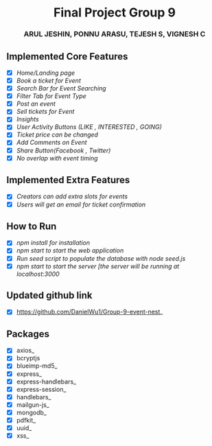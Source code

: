 <h1 align="center">Final Project Group 9</h1>
<h3 align="center">ARUL JESHIN, PONNU ARASU, TEJESH S, VIGNESH C</h3>

## Implemented Core Features

-   [x] _Home/Landing page_
-   [x] _Book a ticket for Event_
-   [x] _Search Bar for Event Searching_
-   [x] _Filter Tab for Event Type_
-   [x] _Post an event_
-   [x] _Sell tickets for Event_
-   [x] _Insights_
-   [x] _User Activity Buttons (LIKE , INTERESTED , GOING)_
-   [x] _Ticket price can be changed_
-   [x] _Add Comments on Event_
-   [x] _Share Button(Facebook , Twitter)_
-   [x] _No overlap with event timing_

## Implemented Extra Features

-   [x] _Creators can add extra slots for events_
-   [x] _Users will get an email for ticket confirmation_

## How to Run

-   [x] _npm install for installation_
-   [x] _npm start to start the web application_
-   [x] _Run seed script to populate the database with node seed.js_
-   [x] _npm start to start the server [the server will be running at localhost:3000_

## Updated github link

-   [x] https://github.com/DanielWu1/Group-9-event-nest_

## Packages

-   [x] axios_
-   [x] bcryptjs
-   [x] blueimp-md5_
-   [x] express_
-   [x] express-handlebars_
-   [x] express-session_
-   [x] handlebars_
-   [x] mailgun-js_
-   [x] mongodb_
-   [x] pdfkit_
-   [x] uuid_
-   [x] xss_
